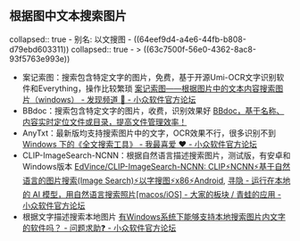 ## 根据图中文本搜索图片
collapsed:: true
	- 别名: 以文搜图
	- ((64eef9d4-a4e6-44fb-b808-d79ebd603311))
	  collapsed:: true
		- > ((63c7500f-56e0-4362-8ac8-93f5763e993e))
- 案记索图：搜索包含特定文字的图片，免费，基于开源Umi-OCR文字识别软件和Everything，操作比较繁琐 [案记索图——根据图片中的文本内容搜索图片（windows） - 发现频道 🔎 - 小众软件官方论坛](https://meta.appinn.net/t/topic/43188)
- BBdoc：搜索包含特定文字的图片，收费，识别效果好 [BBdoc，基于名称、内容实时定位文件或目录，提高文件管理效率！](http://www.bbdoc.cn/index.html)
- AnyTxt：最新版均支持搜索图片中的文字，OCR效果不行，很多识别不到 [Windows 下的《全文搜索工具》 - 我最喜爱 ❤️ - 小众软件官方论坛](https://meta.appinn.net/t/topic/38517/7)
- CLIP-ImageSearch-NCNN：根据自然语言描述搜索图片，测试版，有安卓和Windows版本 [EdVince/CLIP-ImageSearch-NCNN: CLIP⚡NCNN⚡基于自然语言的图片搜索(Image Search)⚡以字搜图⚡x86⚡Android](https://github.com/EdVince/CLIP-ImageSearch-NCNN), [寻隐 - 运行在本地的 AI 模型，用自然语言搜索照片[macos/iOS] - 大家的板块 / 青蛙的应用 - 小众软件官方论坛](https://meta.appinn.net/t/topic/45741/3)
- 根据文字描述搜索本地图片 [有Windows系统下能够支持本地搜索图片内文字的软件吗？ - 问题求助❓ - 小众软件官方论坛](https://meta.appinn.net/t/topic/43091)